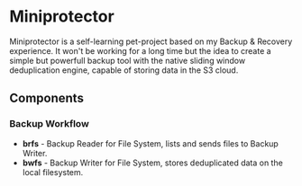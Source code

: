 # Miniprotector

Miniprotector is a self-learning pet-project based on my Backup & Recovery experience. It won't be working for a long time but the idea to create a simple but powerfull backup tool with the native sliding window deduplication engine, capable of storing data in the S3 cloud.

## Components

### Backup Workflow

* **brfs** - Backup Reader for File System, lists and sends files to Backup Writer.
* **bwfs** - Backup Writer for File System, stores deduplicated data on the local filesystem.
